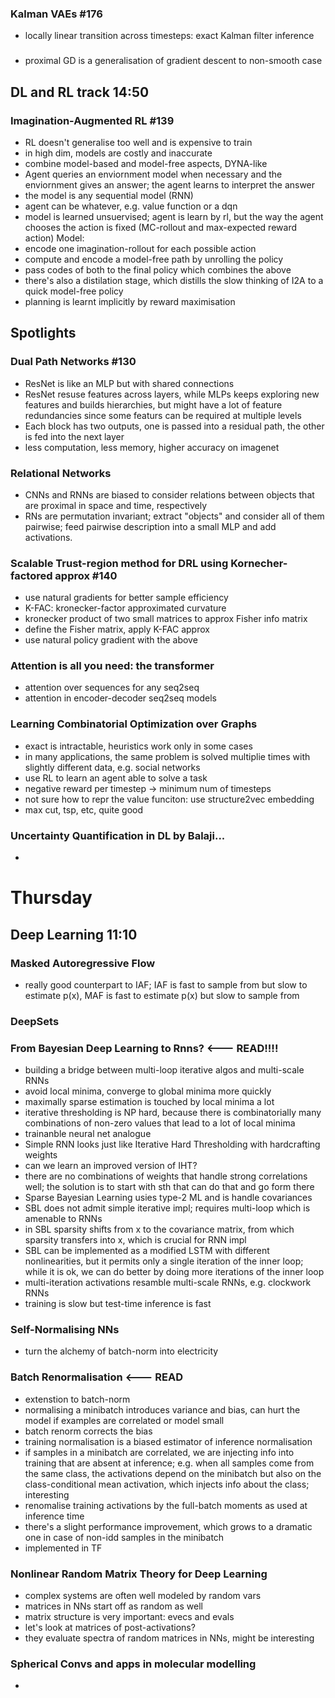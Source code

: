 
### Kalman VAEs #176
* locally linear transition across timesteps: exact Kalman filter inference

###
* proximal GD is a generalisation of gradient descent to non-smooth case

## DL and RL track 14:50

### Imagination-Augmented RL #139
* RL doesn't generalise too well and is expensive to train
* in high dim, models are costly and inaccurate
* combine model-based and model-free aspects, DYNA-like
* Agent queries an enviornment model when necessary and the enviornment gives an answer; the agent learns to interpret the answer
* the model is any sequential model (RNN)
* agent can be whatever, e.g. value function or a dqn
* model is learned unsuervised; agent is learn by rl, but the way the agent chooses the action is fixed (MC-rollout and max-expected reward action)
Model:
* encode one imagination-rollout for each possible action
* compute and encode a model-free path by unrolling the policy
* pass codes of both to the final policy which combines the above
* there's also a distilation stage, which distills the slow thinking of I2A to a quick model-free policy
* planning is learnt implicitly by reward maximisation

## Spotlights

### Dual Path Networks #130
* ResNet is like an MLP but with shared connections
* ResNet resuse features across layers, while MLPs keeps exploring new features and builds hierarchies, but might have a lot of feature redundancies since some featurs can be required at multiple levels
* Each block has two outputs, one is passed into a residual path, the other is fed into the next layer
* less computation, less memory, higher accuracy on imagenet

### Relational Networks
* CNNs and RNNs are biased to consider relations between objects that are proximal in space and time, respectively
* RNs are permutation invariant; extract "objects" and consider all of them pairwise; feed pairwise description into a small MLP and add activations.

### Scalable Trust-region method for DRL using Kornecher-factored approx #140
* use natural gradients for better sample efficiency
* K-FAC: kronecker-factor approximated curvature
* kronecker product of two small matrices to approx Fisher info matrix
* define the Fisher matrix, apply K-FAC approx
* use natural policy gradient with the above

### Attention is all you need: the transformer
* attention over sequences for any seq2seq
* attention in encoder-decoder seq2seq models

### Learning Combinatorial Optimization over Graphs
* exact is intractable, heuristics work only in some cases
* in many applications, the same problem is solved multiplie times with slightly different data, e.g. social networks
* use RL to learn an agent able to solve a task
* negative reward per timestep -> minimum num of timesteps
* not sure how to repr the value funciton: use structure2vec embedding
* max cut, tsp, etc, quite good

### Uncertainty Quantification in DL by Balaji...
*

# Thursday

## Deep Learning 11:10

### Masked Autoregressive Flow
* really good counterpart to IAF; IAF is fast to sample from but slow to estimate p(x), MAF is fast to estimate p(x) but slow to sample from

### DeepSets

### From Bayesian Deep Learning to Rnns? <--- READ!!!!
* building a bridge between multi-loop iterative algos and multi-scale RNNs
* avoid local minima, converge to global minima more quickly
* maximally sparse estimation is touched by local minima a lot
* iterative thresholding is NP hard, because there is combinatorially many combinations of non-zero values that lead to a lot of local minima
* trainanble neural net analogue
* Simple RNN looks just like Iterative Hard Thresholding with hardcrafting weights
* can we learn an improved version of IHT?
* there are no combinations of weights that handle strong correlations well; the solution is to start with sth that can do that and go form there
* Sparse Bayesian Learning usies type-2 ML and is handle covariances
* SBL does not admit simple iterative impl; requires multi-loop which is amenable to RNNs
* in SBL sparsity shifts from x to the covariance matrix, from which sparsity transfers into x, which is crucial for RNN impl
* SBL can be implemented as a modified LSTM with different nonlinearities, but it permits only a single iteration of the inner loop; while it is ok, we can do better by doing more iterations of the inner loop
* multi-iteration activations resamble multi-scale RNNs, e.g. clockwork RNNs
* training is slow but test-time inference is fast

### Self-Normalising NNs
* turn the alchemy of batch-norm into electricity

### Batch Renormalisation <--- READ
* extenstion to batch-norm
* normalising a minibatch introduces variance and bias, can hurt the model if examples are correlated or model small
* batch renorm corrects the bias
* training normalisation is a biased estimator of inference normalisation
* if samples in a minibatch are correlated, we are injecting info into training that are absent at inference; e.g. when all samples come from the same class, the activations depend on the minibatch but also on the class-conditional mean activation, which injects info about the class; interesting
* renomalise training activations by the full-batch moments as used at inference time
* there's a slight performance improvement, which grows to a dramatic one in case of non-idd samples in the minibatch
* implemented in TF


### Nonlinear Random Matrix Theory for Deep Learning
* complex systems are often well modeled by random vars
* matrices in NNs start off as random as well
* matrix structure is very important: evecs and evals
* let's look at matrices of post-activations?
* they evaluate spectra of random matrices in NNs, might be interesting

### Spherical Convs and apps in molecular modelling
*
